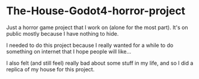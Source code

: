 # The-House-Godot4-horror-project
Just a horror game project that I work on (alone for the most part).  It's on public mostly because I have nothing to hide.


I needed to do this project because I really wanted for a while to do something on internet that I hope people will like...

I also felt (and still feel) really bad about some stuff in my life, and so I did a replica of my house for this project.
